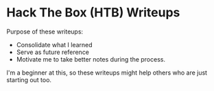 # Hack The Box (HTB) Writeups

Purpose of these writeups: 

* Consolidate what I learned
* Serve as future reference
* Motivate me to take better notes during the process.

I'm a beginner at this, so these writeups might help others who are just starting out too.

